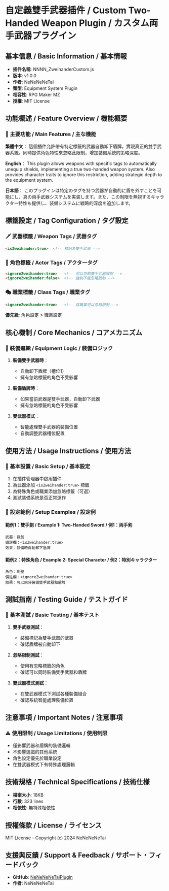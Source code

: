 # 自定義雙手武器插件 / Custom Two-Handed Weapon Plugin / カスタム両手武器プラグイン

## 基本信息 / Basic Information / 基本情報

- **插件名稱**: NNNN_ZweihanderCustom.js
- **版本**: v1.0.0  
- **作者**: NeNeNeNeTai
- **類型**: Equipment System Plugin
- **相容性**: RPG Maker MZ
- **授權**: MIT License

## 功能概述 / Feature Overview / 機能概要

### 🎯 主要功能 / Main Features / 主な機能

**繁體中文**：
這個插件允許帶有特定標籤的武器自動卸下盾牌，實現真正的雙手武器系統。同時提供角色特性來忽略此限制，增加裝備系統的策略深度。

**English**：
This plugin allows weapons with specific tags to automatically unequip shields, implementing a true two-handed weapon system. Also provides character traits to ignore this restriction, adding strategic depth to the equipment system.

**日本語**：
このプラグインは特定のタグを持つ武器が自動的に盾を外すことを可能にし、真の両手武器システムを実装します。また、この制限を無視するキャラクター特性も提供し、装備システムに戦略的深度を追加します。

## 標籤設定 / Tag Configuration / タグ設定

### 🗡️ 武器標籤 / Weapon Tags / 武器タグ

```html
<isZweihander:true>  <!-- 標記為雙手武器 -->
```

### 👤 角色標籤 / Actor Tags / アクタータグ

```html
<ignoreZweihander:true>   <!-- 可以忽略雙手武器限制 -->
<ignoreZweihander:false>  <!-- 強制不能忽略限制 -->
```

### 🎭 職業標籤 / Class Tags / 職業タグ

```html
<ignoreZweihander:true>   <!-- 該職業可以忽略限制 -->
```

**優先級**: 角色設定 > 職業設定

## 核心機制 / Core Mechanics / コアメカニズム

### 🔧 裝備邏輯 / Equipment Logic / 装備ロジック

1. **裝備雙手武器時**：
   - 自動卸下盾牌（槽位1）
   - 擁有忽略標籤的角色不受影響

2. **裝備盾牌時**：
   - 如果當前武器是雙手武器，自動卸下武器
   - 擁有忽略標籤的角色不受影響

3. **雙武器模式**：
   - 智能處理雙手武器的裝備位置
   - 自動調整武器槽位配置

## 使用方法 / Usage Instructions / 使用方法

### 🚀 基本設置 / Basic Setup / 基本設定

1. 在插件管理器中啟用插件
2. 為武器添加 `<isZweihander:true>` 標籤
3. 為特殊角色或職業添加忽略標籤（可選）
4. 測試裝備系統是否正常運作

### 📝 設定範例 / Setup Examples / 設定例

#### 範例1：雙手劍 / Example 1: Two-Handed Sword / 例1：両手剣

```
武器：巨劍
備註欄：<isZweihander:true>
效果：裝備時自動卸下盾牌
```

#### 範例2：特殊角色 / Example 2: Special Character / 例2：特別キャラクター

```
角色：劍聖
備註欄：<ignoreZweihander:true>
效果：可以同時裝備雙手武器和盾牌
```

## 測試指南 / Testing Guide / テストガイド

### 🧪 基本測試 / Basic Testing / 基本テスト

1. **雙手武器測試**：
   - 裝備標記為雙手武器的武器
   - 確認盾牌被自動卸下

2. **忽略限制測試**：
   - 使用有忽略標籤的角色
   - 確認可以同時裝備雙手武器和盾牌

3. **雙武器模式測試**：
   - 在雙武器模式下測試各種裝備組合
   - 確認系統智能處理裝備位置

## 注意事項 / Important Notes / 注意事項

### ⚠️ 使用限制 / Usage Limitations / 使用制限

- 僅影響武器和盾牌的裝備邏輯
- 不影響遊戲的其他系統
- 角色設定優先於職業設定
- 在雙武器模式下有特殊處理邏輯

## 技術規格 / Technical Specifications / 技術仕様

- **檔案大小**: 18KB
- **行數**: 323 lines
- **相依性**: 無特殊相依性

## 授權條款 / License / ライセンス

MIT License - Copyright (c) 2024 NeNeNeNeTai

## 支援與反饋 / Support & Feedback / サポート・フィードバック

- **GitHub**: [NeNeNeNeTaiPlugin](https://github.com/tomwu2021/NeNeNeNeTaiPlugin)
- **作者**: NeNeNeNeTai 